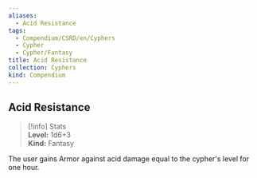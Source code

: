 ```yaml
---
aliases:
  - Acid Resistance
tags:
  - Compendium/CSRD/en/Cyphers
  - Cypher
  - Cypher/Fantasy
title: Acid Resistance
collection: Cyphers
kind: Compendium
---
```

## Acid Resistance  
>[!info] Stats  
> **Level:** 1d6+3  
> **Kind:** Fantasy
  
The user gains Armor against acid damage equal to the cypher's level for one hour.